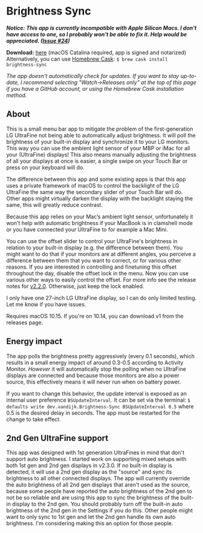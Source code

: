 #  Brightness Sync

___Notice: This app is currently incompatible with Apple Silicon Macs. I don't have access to one, so I probably won't be able to fix it. Help would be appreciated. ([Issue #24](https://github.com/OCJvanDijk/Brightness-Sync/issues/24))___

__Download:__ [here](https://github.com/OCJvanDijk/Brightness-Sync/releases/latest/download/Brightness.Sync.app.zip) (macOS Catalina required, app is signed and notarized)  
Alternatively, you can use [Homebrew Cask](https://github.com/Homebrew/homebrew-cask): `$ brew cask install brightness-sync`

_The app doesn't automatically check for updates. If you want to stay up-to-date, I recommend selecting "Watch->Releases only" at the top of this page if you have a GitHub account, or using the Homebrew Cask installation method._

## About
This is a small menu bar app to mitigate the problem of the first-generation LG UltraFine not being able to automatically adjust brightness.
It will poll the brightness of your built-in display and synchronize it to your LG monitors.
This way you can use the ambient light sensor of your MBP or iMac for all your (UltraFine) displays!
This also means manually adjusting the brightness of all your displays at once is easier, a single swipe on your Touch Bar or press on your keyboard will do.

The difference between this app and some existing apps is that this app uses a private framework of macOS to control the backlight of the LG UltraFine the same way the secondary slider of your Touch Bar will do.
Other apps might virtually darken the display with the backlight staying the same, this will greatly reduce contrast.

Because this app relies on your Mac’s ambient light sensor, unfortunately it won't help with automatic brightness if your MacBook is in clamshell mode or you have connected your UltraFine to for example a Mac Mini.

You can use the offset slider to control your UltraFine's brightness in relation to your built-in display (e.g. the difference between them). You might want to do that if your monitors are at different angles, you perceive a difference between them that you want to correct, or for various other reasons. 
If you are interested in controlling and finetuning this offset throughout the day, disable the offset lock in the menu. Now you can use various other ways to easily control the offset. For more info see the release notes for [v2.2.0](https://github.com/OCJvanDijk/Brightness-Sync/releases/tag/v2.2.0). Otherwise, just keep the lock enabled.

I only have one 27-inch LG UltraFine display, so I can do only limited testing. Let me know if you have issues.

Requires macOS 10.15. If you're on 10.14, you can download v1 from the releases page.

## Energy impact
The app polls the brightness pretty aggressively (every 0.1 seconds), which results in a small energy impact of around 0.3-0.5 according to Activity Monitor.
_However_ it will automatically stop the polling when no UltraFine displays are connected and because those monitors are also a power source, this effectively means it will never run when on battery power.

If you want to change this behavior, the update interval is exposed as an internal user preference `BSUpdateInterval`. It can be set via the terminal: 
`$ defaults write dev.vandijk.Brightness-Sync BSUpdateInterval 0.5` where 0.5 is the desired delay in seconds. The app must be restarted for the change to take effect.



## 2nd Gen UltraFine support
This app was designed with 1st generation UltraFines in mind that don't support auto brightness. I started work on supporting mixed setups with both 1st gen and 2nd gen displays in v2.3.0. If no built-in display is detected, it will use a 2nd gen display as the "source" and sync its brightness to all other connected displays. The app will currently override the auto brightness of all 2nd gen displays that aren't used as the source, because some people have reported the auto brightness of the 2nd gen to not be so reliable and are using this app to sync the brightness of the built-in display to the 2nd gen. You should probably turn off the built-in auto brightness of the 2nd gen in the Settings if you do this. Other people might want to only sync to 1st gen and let the 2nd gen handle its own auto brightness. I'm considering making this an option for those people.
